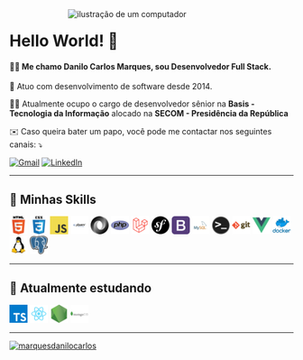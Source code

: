 <img src="https://i.ibb.co/bXwY82B/Java-Development-Services.png" alt="ilustração de um computador" min-width="400px" max-width="400px" width="400px" align="right">

<h1>Hello World! 👋</h1>
<h4 align="left"> 
   🙋‍♂️ Me chamo Danilo Carlos Marques, sou Desenvolvedor Full Stack.
</h4>

<p align="left">
  🏅 Atuo com desenvolvimento de software desde 2014.
</p>

<p>👨‍💻 Atualmente ocupo o cargo de desenvolvedor sênior na <strong>Basis - Tecnologia da Informação</strong> 
alocado na <strong>SECOM - Presidência da República</strong></p>

<p align="left">
  ✉️ Caso queira bater um papo, você pode me contactar nos seguintes canais: ⤵️
</p>

<p align="left">
  <a href="mailto:marquesdanilocarlos@gmail.com" title="Gmail">
  <img src="https://img.shields.io/badge/-Gmail-FF0000?style=flat-square&labelColor=FF0000&logo=gmail&logoColor=white&link=LINK-DO-SEU-GMAIL" alt="Gmail"/></a>
  <a href="https://www.linkedin.com/in/marquesdanilocarlos/" title="LinkedIn">
  <img src="https://img.shields.io/badge/-Linkedin-0e76a8?style=flat-square&logo=Linkedin&logoColor=white&link=LINK-DO-SEU-LINKEDIN" alt="LinkedIn"/></a>
</p>

---
## 🚀 Minhas Skills

<img height="32" src="https://raw.githubusercontent.com/github/explore/80688e429a7d4ef2fca1e82350fe8e3517d3494d/topics/html/html.png" alt="HTML5"/>
<img height="32" src="https://raw.githubusercontent.com/github/explore/80688e429a7d4ef2fca1e82350fe8e3517d3494d/topics/css/css.png" alt="CSS"/>
<img height="32" src="https://raw.githubusercontent.com/github/explore/80688e429a7d4ef2fca1e82350fe8e3517d3494d/topics/javascript/javascript.png" alt="Javascript"/>
<img height="32" src="https://raw.githubusercontent.com/github/explore/main/topics/jquery/jquery.png" alt="Jquery"/>
<img height="32" src="https://raw.githubusercontent.com/github/explore/main/topics/json/json.png" alt="JSON"/>
<img height="32" src="https://raw.githubusercontent.com/github/explore/main/topics/php/php.png" alt="PHP"/>
<img height="32" src="https://raw.githubusercontent.com/github/explore/main/topics/laravel/laravel.png" alt="Laravel"/>
<img height="32" src="https://raw.githubusercontent.com/github/explore/main/topics/symfony/symfony.png" alt="Symfony"/>
<img height="32" src="https://raw.githubusercontent.com/github/explore/80688e429a7d4ef2fca1e82350fe8e3517d3494d/topics/bootstrap/bootstrap.png" alt="Bootstrap"/>
<img height="32" src="https://raw.githubusercontent.com/github/explore/80688e429a7d4ef2fca1e82350fe8e3517d3494d/topics/mysql/mysql.png" alt="MySQL"/>
<img height="32" src="https://raw.githubusercontent.com/github/explore/main/topics/terminal/terminal.png" alt="Terminal"/>
<img height="32" src="https://raw.githubusercontent.com/github/explore/main/topics/git/git.png" alt="GIT"/>
<img height="32" src="https://raw.githubusercontent.com/github/explore/main/topics/vue/vue.png" alt="Vue"/>
<img height="32" src="https://raw.githubusercontent.com/github/explore/main/topics/docker/docker.png" alt="Docker"/>
<img height="32" src="https://raw.githubusercontent.com/github/explore/main/topics/linux/linux.png" alt="Linux"/>
<img height="32" src="https://raw.githubusercontent.com/github/explore/80688e429a7d4ef2fca1e82350fe8e3517d3494d/topics/postgresql/postgresql.png" alt="PostegreSQL"/>

---
## 📖 **Atualmente estudando**
<code><img height="32" src="https://raw.githubusercontent.com/github/explore/80688e429a7d4ef2fca1e82350fe8e3517d3494d/topics/typescript/typescript.png" alt="Typescript"/></code>
<code><img height="32" src="https://raw.githubusercontent.com/github/explore/80688e429a7d4ef2fca1e82350fe8e3517d3494d/topics/react/react.png" alt="React"/></code>
<code><img height="32" src="https://raw.githubusercontent.com/github/explore/80688e429a7d4ef2fca1e82350fe8e3517d3494d/topics/nodejs/nodejs.png" alt="Nodejs"/></code>
<code><img height="32" src="https://raw.githubusercontent.com/github/explore/80688e429a7d4ef2fca1e82350fe8e3517d3494d/topics/mongodb/mongodb.png" alt="MongoDB"/></code>

---

[![marquesdanilocarlos](https://github-readme-stats.vercel.app/api/top-langs/?username=marquesdanilocarlos&hide=html&layout=compact&theme=default)](https://github.com/anuraghazra/github-readme-stats)

